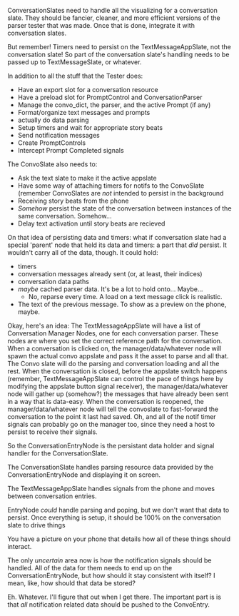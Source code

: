 ConversationSlates need to handle all the visualizing for a conversation slate. They should be fancier, cleaner, and more efficient versions of the parser tester that was made. Once that is done, integrate it with conversation slates.

But remember! Timers need to persist on the TextMessageAppSlate, not the conversation slate! So part of the conversation slate's handling needs to be passed up to TextMessageSlate, or whatever.

In addition to all the stuff that the Tester does:
- Have an export slot for a conversation resource
- Have a preload slot for PromptControl and ConversationParser
- Manage the convo_dict, the parser, and the active Prompt (if any)
- Format/organize text messages and prompts
- actually do data parsing
- Setup timers and wait for appropriate story beats
- Send notification messages
- Create PromptControls
- Intercept Prompt Completed signals

The ConvoSlate also needs to:
- Ask the text slate to make it the active appslate
- Have some way of attaching timers for notifs to the ConvoSlate (remember ConvoSlates are _not_ intended to persist in the background
- Receiving story beats from the phone
- _Somehow_ persist the state of the conversation between instances of the same conversation. Somehow...
- Delay text activation until story beats are recieved

On that idea of persisting data and timers: what if conversation slate had a special 'parent' node that held its data and timers: a part that _did_ persist. It wouldn't carry all of the data, though. It could hold:
- timers
- conversation messages already sent (or, at least, their indices)
- conversation data paths
- _maybe_ cached parser data. It's be a lot to hold onto... Maybe...
	* No, reparse every time. A load on a text message click is realistic.
- The text of the previous message. To show as a preview on the phone, maybe.

Okay, here's an idea:
The TextMessageAppSlate will have a list of Conversation Manager Nodes, one for each conversation parser. These nodes are where you set the correct reference path for the conversation. When a conversation is clicked on, the manager/data/whatever node will spawn the actual convo appslate and pass it the asset to parse and all that. The Convo slate will do the parsing and conversation loading and all the rest.
When the conversation is closed, before the appslate switch happens (remember, TextMessageAppSlate can control the pace of things here by modifying the appslate button signal receiver), the manager/data/whatever node will gather up (somehow?) the messages that have already been sent in a way that is data-easy. When the conversation is reopened, the manager/data/whatever node will tell the convoslate to fast-forward the conversation to the point it last had saved.
Oh, and all of the notif timer signals can probably go on the manager too, since they need a host to persist to receive their signals.

So the ConversationEntryNode is the persistant data holder and signal handler for the ConversationSlate.

The ConversationSlate handles parsing resource data provided by the ConversationEntryNode and displaying it on screen.

The TextMessageAppSlate handles signals from the phone and moves between conversation entries.

EntryNode _could_ handle parsing and poping, but we don't want that data to persist. Once everything is setup, it should be 100% on the conversation slate to drive things

You have a picture on your phone that details how all of these things should interact.

The only _uncertain_ area now is how the notification signals should be handled. All of the data for them needs to end up on the ConversationEntryNode, but how should it stay consistent with itself? I mean, like, how should that data be stored?

Eh. Whatever. I'll figure that out when I get there. The important part is is that _all_ notification related data should be pushed to the ConvoEntry.